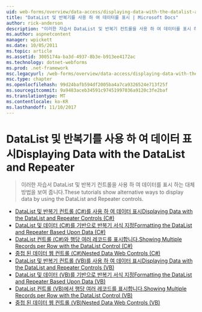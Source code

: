 ```yaml
---
uid: web-forms/overview/data-access/displaying-data-with-the-datalist-and-repeater/index
title: "DataList 및 반복기를 사용 하 여 데이터를 표시 | Microsoft Docs"
author: rick-anderson
description: "이러한 자습서 DataList 및 반복기 컨트롤을 사용 하 여 데이터를 표시 하는 대체 방법을 보여 줍니다."
ms.author: aspnetcontent
manager: wpickett
ms.date: 10/05/2011
ms.topic: article
ms.assetid: 3005174a-ba3d-4937-8b3e-b913ee4172ac
ms.technology: dotnet-webforms
ms.prod: .net-framework
msc.legacyurl: /web-forms/overview/data-access/displaying-data-with-the-datalist-and-repeater
msc.type: chapter
ms.openlocfilehash: 99d24bafb594df2005ba4a7ca9326524e713f25f
ms.sourcegitcommit: 9a9483aceb34591c97451997036a9120c3fe2baf
ms.translationtype: MT
ms.contentlocale: ko-KR
ms.lasthandoff: 11/10/2017
---
```

<a name="displaying-data-with-the-datalist-and-repeater"></a><span data-ttu-id="8e7c8-103">DataList 및 반복기를 사용 하 여 데이터 표시</span><span class="sxs-lookup"><span data-stu-id="8e7c8-103">Displaying Data with the DataList and Repeater</span></span>
====================
> <span data-ttu-id="8e7c8-104">이러한 자습서 DataList 및 반복기 컨트롤을 사용 하 여 데이터를 표시 하는 대체 방법을 보여 줍니다.</span><span class="sxs-lookup"><span data-stu-id="8e7c8-104">These tutorials show alternative ways to display data by using the DataList and Repeater controls.</span></span>


- [<span data-ttu-id="8e7c8-105">DataList 및 반복기 컨트롤 (C#)를 사용 하 여 데이터 표시</span><span class="sxs-lookup"><span data-stu-id="8e7c8-105">Displaying Data with the DataList and Repeater Controls (C#)</span></span>](displaying-data-with-the-datalist-and-repeater-controls-cs.md)
- [<span data-ttu-id="8e7c8-106">DataList 및 데이터 (C#)를 기반으로 반복기 서식 지정</span><span class="sxs-lookup"><span data-stu-id="8e7c8-106">Formatting the DataList and Repeater Based Upon Data (C#)</span></span>](formatting-the-datalist-and-repeater-based-upon-data-cs.md)
- [<span data-ttu-id="8e7c8-107">DataList 컨트롤 (C#)와 행당 여러 레코드를 표시합니다.</span><span class="sxs-lookup"><span data-stu-id="8e7c8-107">Showing Multiple Records per Row with the DataList Control (C#)</span></span>](showing-multiple-records-per-row-with-the-datalist-control-cs.md)
- [<span data-ttu-id="8e7c8-108">중첩 된 데이터 웹 컨트롤 (C#)</span><span class="sxs-lookup"><span data-stu-id="8e7c8-108">Nested Data Web Controls (C#)</span></span>](nested-data-web-controls-cs.md)
- [<span data-ttu-id="8e7c8-109">DataList 및 반복기 컨트롤 (VB)를 사용 하 여 데이터 표시</span><span class="sxs-lookup"><span data-stu-id="8e7c8-109">Displaying Data with the DataList and Repeater Controls (VB)</span></span>](displaying-data-with-the-datalist-and-repeater-controls-vb.md)
- [<span data-ttu-id="8e7c8-110">DataList 및 데이터 (VB)를 기반으로 반복기 서식 지정</span><span class="sxs-lookup"><span data-stu-id="8e7c8-110">Formatting the DataList and Repeater Based Upon Data (VB)</span></span>](formatting-the-datalist-and-repeater-based-upon-data-vb.md)
- [<span data-ttu-id="8e7c8-111">DataList 컨트롤 (VB)에서 행당 여러 레코드를 표시합니다.</span><span class="sxs-lookup"><span data-stu-id="8e7c8-111">Showing Multiple Records per Row with the DataList Control (VB)</span></span>](showing-multiple-records-per-row-with-the-datalist-control-vb.md)
- [<span data-ttu-id="8e7c8-112">중첩 된 데이터 웹 컨트롤 (VB)</span><span class="sxs-lookup"><span data-stu-id="8e7c8-112">Nested Data Web Controls (VB)</span></span>](nested-data-web-controls-vb.md)
